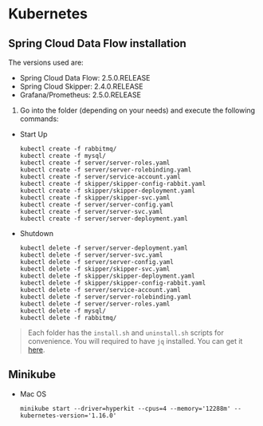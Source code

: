 # Kubernetes

## Spring Cloud Data Flow installation

The versions used are:

- Spring Cloud Data Flow: 2.5.0.RELEASE
- Spring Cloud Skipper: 2.4.0.RELEASE
- Grafana/Prometheus: 2.5.0.RELEASE

1. Go into the folder (depending on your needs) and execute the following commands:

- Start Up
	```shell
	kubectl create -f rabbitmq/
	kubectl create -f mysql/
	kubectl create -f server/server-roles.yaml
	kubectl create -f server/server-rolebinding.yaml
	kubectl create -f server/service-account.yaml
	kubectl create -f skipper/skipper-config-rabbit.yaml
	kubectl create -f skipper/skipper-deployment.yaml
	kubectl create -f skipper/skipper-svc.yaml
	kubectl create -f server/server-config.yaml
	kubectl create -f server/server-svc.yaml
	kubectl create -f server/server-deployment.yaml
	```
- Shutdown
	```shell
	kubectl delete -f server/server-deployment.yaml
	kubectl delete -f server/server-svc.yaml
	kubectl delete -f server/server-config.yaml
	kubectl delete -f skipper/skipper-svc.yaml
	kubectl delete -f skipper/skipper-deployment.yaml
	kubectl delete -f skipper/skipper-config-rabbit.yaml
	kubectl delete -f server/service-account.yaml
	kubectl delete -f server/server-rolebinding.yaml
	kubectl delete -f server/server-roles.yaml
	kubectl delete -f mysql/	
	kubectl delete -f rabbitmq/
	```

> Each folder has the `install.sh` and `uninstall.sh` scripts for convenience. You will required to have `jq` installed.
  You can get it [here](https://stedolan.github.io/jq/).

## Minikube

- Mac OS
   ```shell
   minikube start --driver=hyperkit --cpus=4 --memory='12288m' --kubernetes-version='1.16.0'
   ```